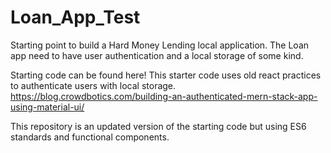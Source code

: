 # Loan_App_Test
Starting point to build a Hard Money Lending local application.
The Loan app need to have user authentication and a local storage of some kind.

Starting code can be found here!
This starter code uses old react practices to authenticate users with local storage.
https://blog.crowdbotics.com/building-an-authenticated-mern-stack-app-using-material-ui/

This repository is an updated version of the starting code but using ES6 standards 
and functional components. 


